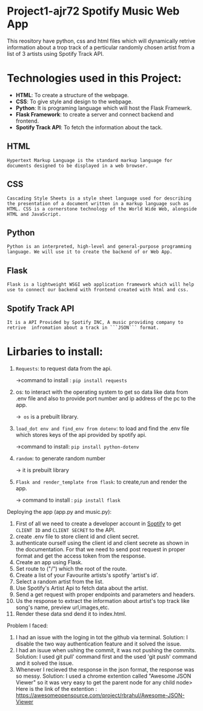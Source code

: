 # Project1-ajr72 Spotify Music Web App
This reository have python, css and html files which will dynamically retrive information about a trop track of a perticular randomly chosen artist from a list of 3 artists using Spotify Track API.
# Technologies used in this Project:
  * **HTML**: To create a structure of the webpage.
  * **CSS**: To give style and design to the webpage.
  * **Python**: It is programing language which will host the Flask Framewrk.
  * **Flask Framework**: to create a server and connect backend and frontend.
  * **Spotify Track API**: To fetch the information about the tack.
## HTML
    Hypertext Markup Language is the standard markup language for documents designed to be displayed in a web browser.
## CSS
    Cascading Style Sheets is a style sheet language used for describing the presentation of a document written in a markup language such as HTML. CSS is a cornerstone technology of the World Wide Web, alongside HTML and JavaScript.
## Python
    Python is an interpreted, high-level and general-purpose programming language. We will use it to create the backend of or Web App.
## Flask
    Flask is a lightweight WSGI web application framework which will help use to connect our backend with frontend created with html and css.
## Spotify Track API
    It is a API Provided by Spotify INC, A music providing company to retrive  infromation about a track in ```JSON``` format.
# Lirbaries to install:
  1.  ```Requests```: to request data from the api.
     
      ->command to install : ```pip install requests```
  2. os: to interact with the operating system to get so data like data from .env file and also to provide port number and ip address of the pc to the app.
    
      ->``` os``` is a prebuilt library.
  3. ```load_dot env and find_env from dotenv```: to load and find the .env file which stores keys of the api provided by spotify api.
      
        ->command to install: ```pip install python-dotenv```
  4. ```random```: to generate random number
    
      -> it is prebuilt library
  5. ```Flask and render_template from flask```: to create,run and render the app.
      
        -> command to install : ```pip install flask ```
  
 
 Deploying the app (app.py and music.py):
  1. First of all we need to create a developer account in [Soptify](https://developer.spotify.com/dashboard/login) to get ```CLIENT ID``` and ```CLIENT SECRET``` to the API.
  2. create .env file to store client id and client secret.
  3. authenticate ourself using the client id and client secrete as shown in the documentation.
      For that we need to send post request in proper format and get the access token from the response.
  4. Create an app using Flask.
  5. Set route to ("/") which the root of the route.
  6. Create a list of your Favourite artists's spotify 'artist's id'.
  7. Select a random artist from the list.
  8. Use Spotify's Artist Api to fetch data about the artist.
  9. Send a get request with proper endpoints and parameters and headers.
  10. Us the response to extract the information about artist's top track like song's name, preview url,images,etc.
  11. Render these data snd dend it to index.html.
 
 
 
 Problem I faced:
  1. I had an issue with the loging in tot the github via terminal.
      Solution: I disable the two way authentication feature and it solved the issue.
  2. I had an isuue when ushing the commit, it was not pushing the commits.
      Solution: I used git pull' command first and the used 'git push' command and it solved the issue.
  3. Whenever I recieved the response in the json format, the response was so messy.
      Solution: I used a chrome extention called "Awesome JSON Viewer" so it was very easy to get the parent node for any child node>
      Here is the link of the extention : https://awesomeopensource.com/project/rbrahul/Awesome-JSON-Viewer

